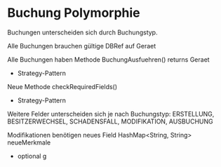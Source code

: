 Buchung Polymorphie
===================

Buchungen unterscheiden sich durch Buchungstyp.

Alle Buchungen brauchen gültige DBRef auf Geraet

Alle Buchungen haben Methode BuchungAusfuehren() returns Geraet
- Strategy-Pattern

Neue Methode checkRequiredFields()
- Strategy-Pattern


Weitere Felder unterscheiden sich je nach Buchungstyp:
ERSTELLUNG, BESITZERWECHSEL, SCHADENSFALL, MODIFIKATION, AUSBUCHUNG



Modifikationen benötigen neues Field HashMap<String, String> neueMerkmale
- optional g